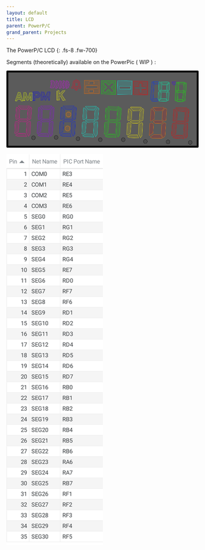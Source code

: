 ```yaml
---
layout: default
title: LCD
parent: PowerP/C
grand_parent: Projects
---
```


The PowerP/C LCD
{: .fs-8 .fw-700}


Segments (theoretically) available on the PowerPic ( WIP ) :

![segment-map](docs/lcd-segment-map.png)

![segment-list](docs/lcd-segment-chart.svg)